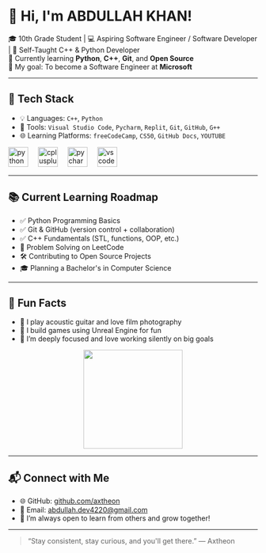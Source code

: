 # 👋 Hi, I'm ABDULLAH KHAN!


🎓 10th Grade Student | 💻 Aspiring Software Engineer / Software Developer | 🧠 Self-Taught C++ & Python Developer  
🔭 Currently learning **Python**, **C++**, **Git**, and **Open Source**  
🎯 My goal: To become a Software Engineer at **Microsoft**

---

## 🚀 Tech Stack

- 💡 Languages: `C++`, `Python`
- 🔧 Tools: `Visual Studio Code`, `Pycharm`, `Replit`, `Git`, `GitHub`, `G++`
- 🌐 Learning Platforms: `freeCodeCamp`, `CS50`, `GitHub Docs`, `YOUTUBE`
<div align="left">
  <img src="https://cdn.jsdelivr.net/gh/devicons/devicon/icons/python/python-original.svg" height="40" alt="python logo"  />
  <img width="12" />
  <img src="https://cdn.jsdelivr.net/gh/devicons/devicon/icons/cplusplus/cplusplus-original.svg" height="40" alt="cplusplus logo"  />
  <img width="12" />
  <img src="https://cdn.jsdelivr.net/gh/devicons/devicon/icons/pycharm/pycharm-original.svg" height="40" alt="pycharm logo"  />
  <img width="12" />
  <img src="https://cdn.jsdelivr.net/gh/devicons/devicon/icons/vscode/vscode-original.svg" height="40" alt="vscode logo"  />
</div>

---

## 📚 Current Learning Roadmap

- ✅ Python Programming Basics
- ✅ Git & GitHub (version control + collaboration)
- ✅ C++ Fundamentals (STL, functions, OOP, etc.)
- 🔄 Problem Solving on LeetCode
- 🛠️ Contributing to Open Source Projects
- 🎓 Planning a Bachelor's in Computer Science

---

## 🧩 Fun Facts

- 🎸 I play acoustic guitar and love film photography
- 🤖 I build games using Unreal Engine for fun
- 🌌 I’m deeply focused and love working silently on big goals
 
 <div align="center">
  <img height="200" src="https://media.giphy.com/media/v1.Y2lkPTc5MGI3NjExY3liZWk5bjhsZzZtZTNmNnltZWt1bDliOTFrczE5Nm10b3N1eHU1cyZlcD12MV9naWZzX3NlYXJjaCZjdD1n/JWuBH9rCO2uZuHBFpm/giphy.gif"  />
</div>

---

## 📬 Connect with Me

- 🌐 GitHub: [github.com/axtheon](https://github.com/axtheon)
- 📩 Email: abdullah.dev4220@gmail.com
- 🧠 I’m always open to learn from others and grow together!

---

> “Stay consistent, stay curious, and you'll get there.” — Axtheon

<!---
axtheon/axtheon is a ✨ special ✨ repository because its `README.md` (this file) appears on your GitHub profile.
You can click the Preview link to take a look at your changes.
--->






